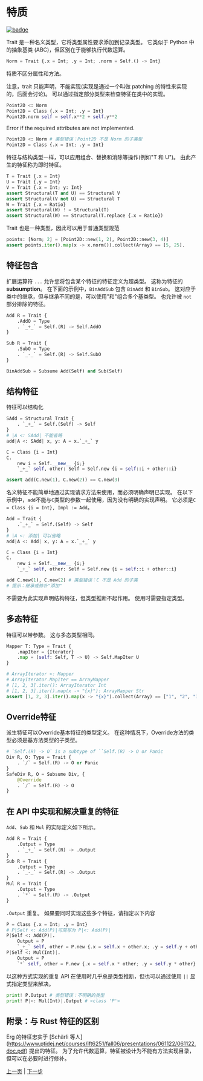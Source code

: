 # 特质

[![badge](https://img.shields.io/endpoint.svg?url=https%3A%2F%2Fgezf7g7pd5.execute-api.ap-northeast-1.amazonaws.com%2Fdefault%2Fsource_up_to_date%3Fowner%3Derg-lang%26repos%3Derg%26ref%3Dmain%26path%3Ddoc/EN/syntax/type/03_trait.md%26commit_hash%3D14657486719a134f494e107774ac8f9d5a63f083)](https://gezf7g7pd5.execute-api.ap-northeast-1.amazonaws.com/default/source_up_to_date?owner=erg-lang&repos=erg&ref=main&path=doc/EN/syntax/type/03_trait.md&commit_hash=14657486719a134f494e107774ac8f9d5a63f083)

Trait 是一种名义类型，它将类型属性要求添加到记录类型。
它类似于 Python 中的抽象基类 (ABC)，但区别在于能够执行代数运算。

```python
Norm = Trait {.x = Int; .y = Int; .norm = Self.() -> Int}
```

特质不区分属性和方法。

注意，trait 只能声明，不能实现(实现是通过一个叫做 patching 的特性来实现的，后面会讨论)。
可以通过指定部分类型来检查特征在类中的实现。

```python
Point2D <: Norm
Point2D = Class {.x = Int; .y = Int}
Point2D.norm self = self.x**2 + self.y**2
```

Error if the required attributes are not implemented.

```python
Point2D <: Norm # 类型错误：Point2D 不是 Norm 的子类型
Point2D = Class {.x = Int; .y = Int}
```

特征与结构类型一样，可以应用组合、替换和消除等操作(例如"T 和 U")。 由此产生的特征称为即时特征。

```python
T = Trait {.x = Int}
U = Trait {.y = Int}
V = Trait {.x = Int; y: Int}
assert Structural(T and U) == Structural V
assert Structural(V not U) == Structural T
W = Trait {.x = Ratio}
assert Structural(W) ! = Structural(T)
assert Structural(W) == Structural(T.replace {.x = Ratio})
```

Trait 也是一种类型，因此可以用于普通类型规范

```python
points: [Norm; 2] = [Point2D::new(1, 2), Point2D::new(3, 4)]
assert points.iter().map(x -> x.norm()).collect(Array) == [5, 25].
```

## 特征包含

扩展运算符 `...` 允许您将包含某个特征的特征定义为超类型。 这称为特征的 __subsumption__。
在下面的示例中，`BinAddSub` 包含 `BinAdd` 和 `BinSub`。
这对应于类中的继承，但与继承不同的是，可以使用"和"组合多个基类型。 也允许被 `not` 部分排除的特征。

```python
Add R = Trait {
    .AddO = Type
    . `_+_` = Self.(R) -> Self.AddO
}

Sub R = Trait {
    .SubO = Type
    . `_-_` = Self.(R) -> Self.SubO
}

BinAddSub = Subsume Add(Self) and Sub(Self)
```

## 结构特征

特征可以结构化

```python
SAdd = Structural Trait {
    . `_+_` = Self.(Self) -> Self
}
# |A <: SAdd| 不能省略
add|A <: SAdd| x, y: A = x.`_+_` y

C = Class {i = Int}
C.
    new i = Self.__new__ {i;}
    `_+_` self, other: Self = Self.new {i = self::i + other::i}

assert add(C.new(1), C.new(2)) == C.new(3)
```

名义特征不能简单地通过实现请求方法来使用，而必须明确声明已实现。
在以下示例中，`add`不能与`C`类型的参数一起使用，因为没有明确的实现声明。 它必须是`C = Class {i = Int}, Impl := Add`。

```python
Add = Trait {
    .`_+_` = Self.(Self) -> Self
}
# |A <: 添加| 可以省略
add|A <: Add| x, y: A = x.`_+_` y

C = Class {i = Int}
C.
    new i = Self.__new__ {i;}
    `_+_` self, other: Self = Self.new {i = self::i + other::i}

add C.new(1), C.new(2) # 类型错误：C 不是 Add 的子类
# 提示：继承或修补"添加"
```

不需要为此实现声明结构特征，但类型推断不起作用。 使用时需要指定类型。

## 多态特征

特征可以带参数。 这与多态类型相同。

```python
Mapper T: Type = Trait {
    .mapIter = {Iterator}
    .map = (self: Self, T -> U) -> Self.MapIter U
}

# ArrayIterator <: Mapper
# ArrayIterator.MapIter == ArrayMapper
# [1, 2, 3].iter(): ArrayIterator Int
# [1, 2, 3].iter().map(x -> "{x}"): ArrayMapper Str
assert [1, 2, 3].iter().map(x -> "{x}").collect(Array) == ["1", "2", "3"].
```

## Override特征

派生特征可以Override基本特征的类型定义。
在这种情况下，Override方法的类型必须是基方法类型的子类型。

```python
# `Self.(R) -> O` is a subtype of ``Self.(R) -> O or Panic
Div R, O: Type = Trait {
    . `/` = Self.(R) -> O or Panic
}
SafeDiv R, O = Subsume Div, {
    @Override
    . `/` = Self.(R) -> O
}
```

## 在 API 中实现和解决重复的特征

`Add`、`Sub` 和 `Mul` 的实际定义如下所示。

```python
Add R = Trait {
    .Output = Type
    . `_+_` = Self.(R) -> .Output
}
Sub R = Trait {
    .Output = Type
    . `_-_` = Self.(R) -> .Output
}
Mul R = Trait {
    .Output = Type
    . `*` = Self.(R) -> .Output
}
```

`.Output` 重复。 如果要同时实现这些多个特征，请指定以下内容

```python
P = Class {.x = Int; .y = Int}
# P|Self <: Add(P)|可简写为 P|<: Add(P)|
P|Self <: Add(P)|.
    Output = P
    `_+_` self, other = P.new {.x = self.x + other.x; .y = self.y + other.y}
P|Self <: Mul(Int)|.
    Output = P
    `*` self, other = P.new {.x = self.x * other; .y = self.y * other}
```

以这种方式实现的重复 API 在使用时几乎总是类型推断，但也可以通过使用 `||` 显式指定类型来解决。

```python
print! P.Output # 类型错误：不明确的类型
print! P|<: Mul(Int)|.Output # <class 'P'>
```

## 附录：与 Rust 特征的区别

Erg 的特征忠实于 [Schärli 等人] (https://www.ptidej.net/courses/ift6251/fall06/presentations/061122/061122.doc.pdf) 提出的特征。
为了允许代数运算，特征被设计为不能有方法实现目录，但可以在必要时进行修补。

<p 对齐='中心'>
     <a href='./02_basic.md'>上一页</a> | <a href='./04_class.md'>下一步</a>
</p>
